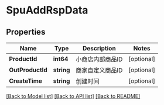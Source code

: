# SpuAddRspData

## Properties

Name | Type | Description | Notes
------------ | ------------- | ------------- | -------------
**ProductId** | **int64** | 小商店内部商品ID | [optional] 
**OutProductId** | **string** | 商家自定义商品ID | [optional] 
**CreateTime** | **string** | 创建时间 | [optional] 

[[Back to Model list]](../README.md#documentation-for-models) [[Back to API list]](../README.md#documentation-for-api-endpoints) [[Back to README]](../README.md)


